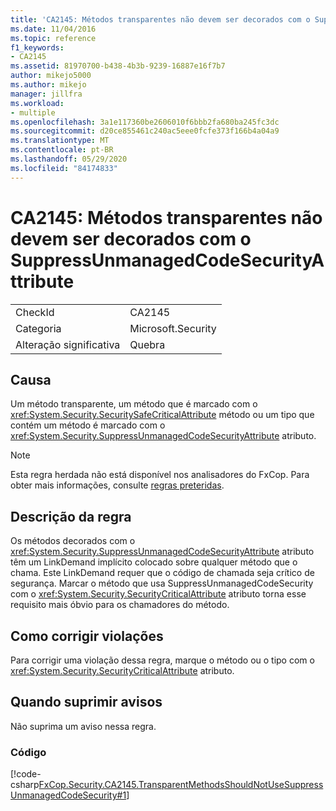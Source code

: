 ```yaml
---
title: 'CA2145: Métodos transparentes não devem ser decorados com o SuppressUnmanagedCodeSecurityAttribute'
ms.date: 11/04/2016
ms.topic: reference
f1_keywords:
- CA2145
ms.assetid: 81970700-b438-4b3b-9239-16887e16f7b7
author: mikejo5000
ms.author: mikejo
manager: jillfra
ms.workload:
- multiple
ms.openlocfilehash: 3a1e117360be2606010f6bbb2fa680ba245fc3dc
ms.sourcegitcommit: d20ce855461c240ac5eee0fcfe373f166b4a04a9
ms.translationtype: MT
ms.contentlocale: pt-BR
ms.lasthandoff: 05/29/2020
ms.locfileid: "84174833"
---
```

# <a name="ca2145-transparent-methods-should-not-be-decorated-with-the-suppressunmanagedcodesecurityattribute"></a>CA2145: Métodos transparentes não devem ser decorados com o SuppressUnmanagedCodeSecurityAttribute

|||
|-|-|
|CheckId|CA2145|
|Categoria|Microsoft.Security|
|Alteração significativa|Quebra|

## <a name="cause"></a>Causa
Um método transparente, um método que é marcado com o <xref:System.Security.SecuritySafeCriticalAttribute> método ou um tipo que contém um método é marcado com o <xref:System.Security.SuppressUnmanagedCodeSecurityAttribute> atributo.

> [!NOTE]
> Esta regra herdada não está disponível nos analisadores do FxCop. Para obter mais informações, consulte [regras preteridas](fxcop-rule-port-status.md#deprecated-rules).

## <a name="rule-description"></a>Descrição da regra

Os métodos decorados com o <xref:System.Security.SuppressUnmanagedCodeSecurityAttribute> atributo têm um LinkDemand implícito colocado sobre qualquer método que o chama. Este LinkDemand requer que o código de chamada seja crítico de segurança. Marcar o método que usa SuppressUnmanagedCodeSecurity com o <xref:System.Security.SecurityCriticalAttribute> atributo torna esse requisito mais óbvio para os chamadores do método.

## <a name="how-to-fix-violations"></a>Como corrigir violações

Para corrigir uma violação dessa regra, marque o método ou o tipo com o <xref:System.Security.SecurityCriticalAttribute> atributo.

## <a name="when-to-suppress-warnings"></a>Quando suprimir avisos

Não suprima um aviso nessa regra.

### <a name="code"></a>Código

[!code-csharp[FxCop.Security.CA2145.TransparentMethodsShouldNotUseSuppressUnmanagedCodeSecurity#1](../code-quality/codesnippet/CSharp/ca2145-transparent-methods-should-not-be-decorated-with-the-suppressunmanagedcodesecurityattribute_1.cs)]

